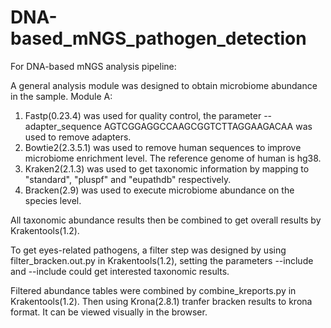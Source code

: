 # DNA-based_mNGS_pathogen_detection
For DNA-based mNGS analysis pipeline:

A general analysis module was designed to obtain microbiome abundance in the sample.
Module A:
1. Fastp(0.23.4) was used for quality control, the parameter --adapter_sequence AGTCGGAGGCCAAGCGGTCTTAGGAAGACAA was used to remove adapters.
2. Bowtie2(2.3.5.1) was used to remove human sequences to improve microbiome enrichment level. The reference genome of human is hg38.
3. Kraken2(2.1.3) was used to get taxonomic information by mapping to "standard", "pluspf" and  "eupathdb" respectively.
4. Bracken(2.9) was used to execute microbiome abundance on the species level.

All taxonomic abundance results then be combined to get overall results by Krakentools(1.2).

To get eyes-related pathogens, a filter step was designed by using filter_bracken.out.py in Krakentools(1.2), setting the parameters --include and --include could get interested taxonomic results.

Filtered abundance tables were combined by combine_kreports.py in Krakentools(1.2). Then using Krona(2.8.1) tranfer bracken results to krona format. It can be viewed visually in the browser.

